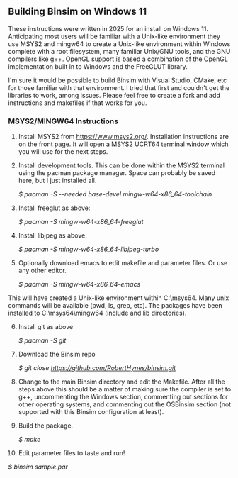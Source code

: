 ## Building Binsim on Windows 11

These instructions were written in 2025 for an install on Windows 11. Anticipating most users will be familiar with a Unix-like environment they use MSYS2 and mingw64 to create a Unix-like environment within Windows complete with a root filesystem, many familiar Unix/GNU tools, and the GNU compilers like g++. OpenGL support is based a combination of the OpenGL implementation built in to Windows and the FreeGLUT library.

I'm sure it would be possible to build Binsim with Visual Studio, CMake, etc for those familiar with that environment. I tried that first and couldn't get the libraries to work, among issues. Please feel free to create a fork and add instructions and makefiles if that works for you.

### MSYS2/MINGW64 Instructions

1. Install MSYS2 from https://www.msys2.org/. Installation instructions are on the front page. It will open a MSYS2 UCRT64 terminal window which you will use for the next steps.

2. Install development tools. This can be done within the MSYS2 terminal using the pacman package manager. Space can probably be saved here, but I just installed all.

   *$ pacman -S --needed base-devel mingw-w64-x86_64-toolchain*

3. Install freeglut as above:

   *$ pacman -S mingw-w64-x86_64-freeglut*

4. Install libjpeg as above:

   *$ pacman -S mingw-w64-x86_64-libjpeg-turbo*

5. Optionally download emacs to edit makefile and parameter files. Or use any other editor.

   *$ pacman -S mingw-w64-x86_64-emacs*

This will have created a Unix-like environment within C:\msys64. Many unix commands will be available (pwd, ls, grep, etc). The packages have been installed to C:\msys64\mingw64 (include and lib directories).

6. Install git as above

   *$ pacman -S git*

7. Download the Binsim repo

   *$ git close https://github.com/RobertHynes/binsim.git*

8. Change to the main Binsim directory and edit the Makefile. After all the steps above this should be a matter of making sure the compiler is set to g++, uncommenting the Windows section, commenting out sections for other operating systems, and commenting out the OSBinsim section (not supported with this Binsim configuration at least). 

9. Build the package.

   *$ make*

10. Edit parameter files to taste and run!

   *$ binsim sample.par*



